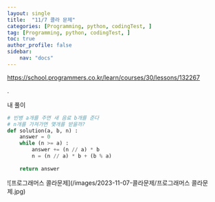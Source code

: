 ```yaml
---
layout: single
title:  "11/7 콜라 문제"
categories: [Programming, python, codingTest, ]
tag: [Programming, python, codingTest, ]
toc: true
author_profile: false
sidebar:
    nav: "docs"
---
```


https://school.programmers.co.kr/learn/courses/30/lessons/132267

 .

내 풀이

```python
# 빈병 a개를 주면 새 음료 b개를 준다
# n개를 가져가면 몇개를 받을까?
def solution(a, b, n) :
    answer = 0
    while (n >= a) :
        answer += (n // a) * b
        n = (n // a) * b + (b % a)
        
	return answer
```

![프로그래머스 콜라문제](/images/2023-11-07-콜라문제/프로그래머스 콜라문제.jpg)
